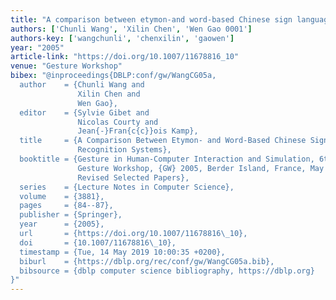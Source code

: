 ```yaml
---
title: "A comparison between etymon-and word-based Chinese sign language recognition systems"
authors: ['Chunli Wang', 'Xilin Chen', 'Wen Gao 0001']
authors-key: ['wangchunli', 'chenxilin', 'gaowen']
year: "2005"
article-link: "https://doi.org/10.1007/11678816_10"
venue: "Gesture Workshop"
bibex: "@inproceedings{DBLP:conf/gw/WangCG05a,
  author    = {Chunli Wang and
               Xilin Chen and
               Wen Gao},
  editor    = {Sylvie Gibet and
               Nicolas Courty and
               Jean{-}Fran{c{c}}ois Kamp},
  title     = {A Comparison Between Etymon- and Word-Based Chinese Sign Language
               Recognition Systems},
  booktitle = {Gesture in Human-Computer Interaction and Simulation, 6th International
               Gesture Workshop, {GW} 2005, Berder Island, France, May 18-20, 2005,
               Revised Selected Papers},
  series    = {Lecture Notes in Computer Science},
  volume    = {3881},
  pages     = {84--87},
  publisher = {Springer},
  year      = {2005},
  url       = {https://doi.org/10.1007/11678816\_10},
  doi       = {10.1007/11678816\_10},
  timestamp = {Tue, 14 May 2019 10:00:35 +0200},
  biburl    = {https://dblp.org/rec/conf/gw/WangCG05a.bib},
  bibsource = {dblp computer science bibliography, https://dblp.org}
}"
---
```

